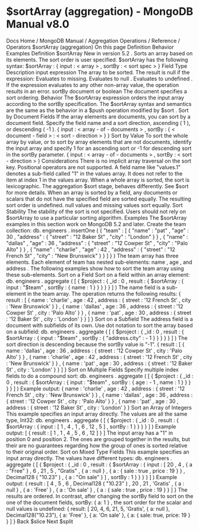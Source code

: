 # $sortArray (aggregation) - MongoDB Manual v8.0


Docs Home / MongoDB Manual / Aggregation Operations / Reference / Operators $sortArray (aggregation) On this page Definition Behavior Examples Definition $sortArray New in version 5.2 . Sorts an array based on its elements. The sort order is user
specified. $sortArray has the following syntax: $sortArray : { input : < array > , sortBy : < sort spec > } Field Type Description input expression The array to be sorted. The result is null if the expression: Evaluates to missing. Evaluates to null . Evaluates to undefined . If the expression evaluates to any other non-array value, the operation
results in an error. sortBy document or boolean The document specifies a sort ordering. Behavior The $sortArray expression orders the input array
according to the sortBy specification. The $sortArray syntax and semantics are the same as the
behavior in a $push operation modified by $sort . Sort by Document Fields If the array elements are documents, you can sort by a document field.
Specify the field name and a sort direction, ascending ( 1 ), or
descending ( -1 ). { input : < array - of - documents > , sortBy : { < document - field > : < sort - direction > } } Sort by Value To sort the whole array by value, or to sort by array elements that are
not documents, identify the input array and specify 1 for an ascending
sort or -1 for descending sort in the sortBy parameter. { input : < array - of - documents > , sortBy : < sort - direction > } Considerations There is no implicit array traversal on the sort key. Positional operators are not supported. A field name like "values.1"
denotes a sub-field called "1" in the values array. It does not
refer to the item at index 1 in the values array. When a whole array is sorted, the sort is lexicographic. The
aggregation $sort stage, behaves differently. See $sort for more details. When an array is sorted by a field, any documents or scalars that do
not have the specified field are sorted equally. The resulting sort
order is undefined. null values and missing values sort equally. Sort Stability The stability of the sort is not specified. Users should not rely on $sortArray to use a particular sorting algorithm. Examples The $sortArray examples in this section work on MongoDB
5.2 and later. Create the team collection: db. engineers . insertOne ( { "team" : [ { "name" : "pat" , "age" : 30 , "address" : { "street" : "12 Baker St" , "city" : "London" } } , { "name" : "dallas" , "age" : 36 , "address" : { "street" : "12 Cowper St" , "city" : "Palo Alto" } } , { "name" : "charlie" , "age" : 42 , "address" : { "street" : "12 French St" , "city" : "New Brunswick" } } ] } ) The team array has three elements. Each element of team has
nested sub-elements: name , age , and address . The following
examples show how to sort the team array using these sub-elements. Sort on a Field Sort on a field within an array element: db. engineers . aggregate ( [ { $project : { _id : 0 , result : { $sortArray : { input : "$team" , sortBy : { name : 1 } } } } } ] ) The name field is a sub-element in the team array. The
operation returns the following results: { result : [ { name : 'charlie' , age : 42 , address : { street : '12 French St' , city : 'New Brunswick' } } , { name : 'dallas' , age : 36 , address : { street : '12 Cowper St' , city : 'Palo Alto' } } , { name : 'pat' , age : 30 , address : { street : '12 Baker St' , city : 'London' } } ] } Sort on a Subfield The address field is a document with subfields of its own. Use dot
notation to sort the array based on a subfield: db. engineers . aggregate ( [ { $project : { _id : 0 , result : { $sortArray : { input : "$team" , sortBy : { "address.city" : - 1 } } } } } ] ) The sort direction is descending because the sortBy value is "-1". { result : [ { name : 'dallas' , age : 36 , address : { street : '12 Cowper St' , city : 'Palo Alto' } } , { name : 'charlie' , age : 42 , address : { street : '12 French St' , city : 'New Brunswick' } } , { name : 'pat' , age : 30 , address : { street : '12 Baker St' , city : 'London' } } ] } Sort on Multiple Fields Specify multiple index fields to do a compound sort: db. engineers . aggregate ( [ { $project : { _id : 0 , result : { $sortArray : { input : "$team" , sortBy : { age : - 1 , name : 1 } } } } } ] ) Example output: { name : 'charlie' , age : 42 , address : { street : '12 French St' , city : 'New Brunswick' } } , { name : 'dallas' , age : 36 , address : { street : '12 Cowper St' , city : 'Palo Alto' } } , { name : 'pat' , age : 30 , address : { street : '12 Baker St' , city : 'London' } } Sort an Array of Integers This example specifies an input array directly. The values are all
the same type, Int32: db. engineers . aggregate ( [ { $project : { _id : 0 , result : { $sortArray : { input : [ 1 , 4 , 1 , 6 , 12 , 5 ] , sortBy : 1 } } } } ] ) Example output: [ { result : [ 1 , 1 , 4 , 5 , 6 , 12 ] } ] The input array has a "1" in position 0 and position 2. The ones are
grouped together in the results, but their are no guarantees regarding
how the group of ones is sorted relative to their original order. Sort on Mixed Type Fields This example specifies an input array directly. The values have
different types: db. engineers . aggregate ( [ { $project : { _id : 0 , result : { $sortArray : { input : [ 20 , 4 , { a : "Free" } , 6 , 21 , 5 , "Gratis" , { a : null } , { a : { sale : true , price : 19 } } , Decimal128 ( "10.23" ) , { a : "On sale" } ] , sortBy : 1 } } } } ] ) Example output: { result : [ 4 , 5 , 6 , Decimal128 ( "10.23" ) , 20 , 21 , 'Gratis' , { a : null } , { a : 'Free' } , { a : 'On sale' } , { a : { sale : true , price : 19 } } ] } The results are ordered. In contrast, after changing the sortBy field to sort on the one of
the document fields, sortBy: { a: 1 } , the sort order for the
scalar and null values is undefined: { result: [ 20, 4, 6, 21, 5, 'Gratis', { a: null }, Decimal128("10.23"), { a: 'Free' }, { a: 'On sale' }, { a: { sale: true, price: 19 } } ] } Back $slice Next $split
